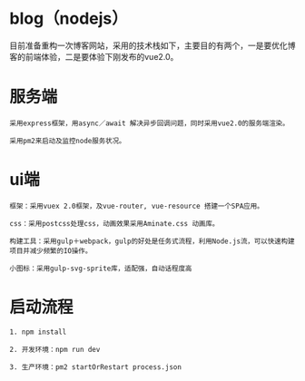 # blog（nodejs）

目前准备重构一次博客网站，采用的技术栈如下，主要目的有两个，一是要优化博客的前端体验，二是要体验下刚发布的vue2.0。

# 服务端
 	采用express框架，用async／await 解决异步回调问题，同时采用vue2.0的服务端渲染。

	采用pm2来启动及监控node服务状况。

# ui端
	框架：采用vuex 2.0框架，及vue-router, vue-resource 搭建一个SPA应用。

	css：采用postcss处理css，动画效果采用Aminate.css 动画库。

	构建工具：采用gulp＋webpack，gulp的好处是任务式流程，利用Node.js流，可以快速构建项目并减少频繁的IO操作。

	小图标：采用gulp-svg-sprite库，适配强，自动话程度高

# 启动流程
	1. npm install 
	
	2. 开发环境：npm run dev

	3. 生产环境：pm2 startOrRestart process.json
